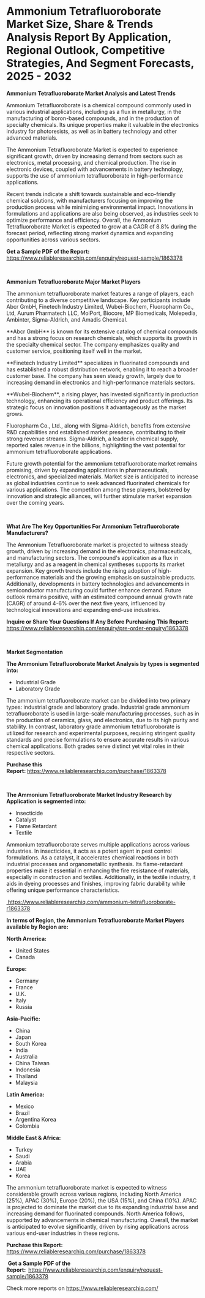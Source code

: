 <p><h1>Ammonium Tetrafluoroborate Market Size, Share & Trends Analysis Report By Application, Regional Outlook, Competitive Strategies, And Segment Forecasts, 2025 - 2032</h1></p><p><strong>Ammonium Tetrafluoroborate Market Analysis and Latest Trends</strong></p>
<p><p>Ammonium Tetrafluoroborate is a chemical compound commonly used in various industrial applications, including as a flux in metallurgy, in the manufacturing of boron-based compounds, and in the production of specialty chemicals. Its unique properties make it valuable in the electronics industry for photoresists, as well as in battery technology and other advanced materials.</p><p>The Ammonium Tetrafluoroborate Market is expected to experience significant growth, driven by increasing demand from sectors such as electronics, metal processing, and chemical production. The rise in electronic devices, coupled with advancements in battery technology, supports the use of ammonium tetrafluoroborate in high-performance applications.</p><p>Recent trends indicate a shift towards sustainable and eco-friendly chemical solutions, with manufacturers focusing on improving the production process while minimizing environmental impact. Innovations in formulations and applications are also being observed, as industries seek to optimize performance and efficiency. Overall, the Ammonium Tetrafluoroborate Market is expected to grow at a CAGR of 8.8% during the forecast period, reflecting strong market dynamics and expanding opportunities across various sectors.</p></p>
<p><strong>Get a Sample PDF of the Report:&nbsp;</strong> <a href="https://www.reliableresearchiq.com/enquiry/request-sample/1863378?utm_campaign=2139&utm_medium=2&utm_source=Github&utm_content=ia&utm_term=30012025&utm_id=ammonium-tetrafluoroborate">https://www.reliableresearchiq.com/enquiry/request-sample/1863378</a></p>
<p>&nbsp;</p>
<p><strong>Ammonium Tetrafluoroborate Major Market Players</strong></p>
<p><p>The ammonium tetrafluoroborate market features a range of players, each contributing to a diverse competitive landscape. Key participants include Abcr GmbH, Finetech Industry Limited, Wubei-Biochem, Fluoropharm Co., Ltd, Aurum Pharmatech LLC, MolPort, Biocore, MP Biomedicals, Molepedia, Ambinter, Sigma-Aldrich, and Amadis Chemical. </p><p>**Abcr GmbH** is known for its extensive catalog of chemical compounds and has a strong focus on research chemicals, which supports its growth in the specialty chemical sector. The company emphasizes quality and customer service, positioning itself well in the market.</p><p>**Finetech Industry Limited** specializes in fluorinated compounds and has established a robust distribution network, enabling it to reach a broader customer base. The company has seen steady growth, largely due to increasing demand in electronics and high-performance materials sectors.</p><p>**Wubei-Biochem**, a rising player, has invested significantly in production technology, enhancing its operational efficiency and product offerings. Its strategic focus on innovation positions it advantageously as the market grows.</p><p>Fluoropharm Co., Ltd., along with Sigma-Aldrich, benefits from extensive R&D capabilities and established market presence, contributing to their strong revenue streams. Sigma-Aldrich, a leader in chemical supply, reported sales revenue in the billions, highlighting the vast potential for ammonium tetrafluoroborate applications.</p><p>Future growth potential for the ammonium tetrafluoroborate market remains promising, driven by expanding applications in pharmaceuticals, electronics, and specialized materials. Market size is anticipated to increase as global industries continue to seek advanced fluorinated chemicals for various applications. The competition among these players, bolstered by innovation and strategic alliances, will further stimulate market expansion over the coming years.</p></p>
<p>&nbsp;</p>
<p><strong>What Are The Key Opportunities For Ammonium Tetrafluoroborate Manufacturers?</strong></p>
<p><p>The Ammonium Tetrafluoroborate market is projected to witness steady growth, driven by increasing demand in the electronics, pharmaceuticals, and manufacturing sectors. The compound's application as a flux in metallurgy and as a reagent in chemical syntheses supports its market expansion. Key growth trends include the rising adoption of high-performance materials and the growing emphasis on sustainable products. Additionally, developments in battery technologies and advancements in semiconductor manufacturing could further enhance demand. Future outlook remains positive, with an estimated compound annual growth rate (CAGR) of around 4-6% over the next five years, influenced by technological innovations and expanding end-use industries.</p></p>
<p><strong>Inquire or Share Your Questions If Any Before Purchasing This Report:</strong> <a href="https://www.reliableresearchiq.com/enquiry/pre-order-enquiry/1863378?utm_campaign=2139&utm_medium=2&utm_source=Github&utm_content=ia&utm_term=30012025&utm_id=ammonium-tetrafluoroborate">https://www.reliableresearchiq.com/enquiry/pre-order-enquiry/1863378</a></p>
<p>&nbsp;</p>
<p><strong>Market Segmentation</strong></p>
<p><strong>The Ammonium Tetrafluoroborate Market Analysis by types is segmented into:</strong></p>
<p><ul><li>Industrial Grade</li><li>Laboratory Grade</li></ul></p>
<p><p>The ammonium tetrafluoroborate market can be divided into two primary types: industrial grade and laboratory grade. Industrial grade ammonium tetrafluoroborate is used in large-scale manufacturing processes, such as in the production of ceramics, glass, and electronics, due to its high purity and stability. In contrast, laboratory grade ammonium tetrafluoroborate is utilized for research and experimental purposes, requiring stringent quality standards and precise formulations to ensure accurate results in various chemical applications. Both grades serve distinct yet vital roles in their respective sectors.</p></p>
<p><strong>Purchase this Report:&nbsp;</strong><a href="https://www.reliableresearchiq.com/purchase/1863378?utm_campaign=2139&utm_medium=2&utm_source=Github&utm_content=ia&utm_term=30012025&utm_id=ammonium-tetrafluoroborate">https://www.reliableresearchiq.com/purchase/1863378</a></p>
<p>&nbsp;</p>
<p><strong>The Ammonium Tetrafluoroborate Market Industry Research by Application is segmented into:</strong></p>
<p><ul><li>Insecticide</li><li>Catalyst</li><li>Flame Retardant</li><li>Textile</li></ul></p>
<p><p>Ammonium tetrafluoroborate serves multiple applications across various industries. In insecticides, it acts as a potent agent in pest control formulations. As a catalyst, it accelerates chemical reactions in both industrial processes and organometallic synthesis. Its flame-retardant properties make it essential in enhancing the fire resistance of materials, especially in construction and textiles. Additionally, in the textile industry, it aids in dyeing processes and finishes, improving fabric durability while offering unique performance characteristics.</p></p>
<p><a href="https://www.reliableresearchiq.com/ammonium-tetrafluoroborate-r1863378?utm_campaign=2139&utm_medium=2&utm_source=Github&utm_content=ia&utm_term=30012025&utm_id=ammonium-tetrafluoroborate">&nbsp;https://www.reliableresearchiq.com/ammonium-tetrafluoroborate-r1863378</a></p>
<p><strong>In terms of Region, the Ammonium Tetrafluoroborate Market Players available by Region are:</strong></p>
<p>
    <p> <strong> North America: </strong>
        <ul>
            <li>United States</li>
            <li>Canada</li>
        </ul>
        </p> 
    <p> <strong> Europe: </strong>
        <ul>
            <li>Germany</li>
            <li>France</li>
            <li>U.K.</li>
            <li>Italy</li>
            <li>Russia</li>
        </ul>
        </p> 
    <p> <strong> Asia-Pacific: </strong>
        <ul>
            <li>China</li>
            <li>Japan</li>
            <li>South Korea</li>
            <li>India</li>
            <li>Australia</li>
            <li>China Taiwan</li>
            <li>Indonesia</li>
            <li>Thailand</li>
            <li>Malaysia</li>
        </ul>
        </p> 
    <p> <strong> Latin America: </strong>
        <ul>
            <li>Mexico</li>
            <li>Brazil</li>
            <li>Argentina Korea</li>
            <li>Colombia</li>
        </ul>
        </p> 
    <p> <strong> Middle East & Africa: </strong>
        <ul>
            <li>Turkey</li>
            <li>Saudi</li>
            <li>Arabia</li>
            <li>UAE</li>
            <li>Korea</li>
        </ul>
    </p>
    </p>
<p><p>The ammonium tetrafluoroborate market is expected to witness considerable growth across various regions, including North America (25%), APAC (30%), Europe (20%), the USA (15%), and China (10%). APAC is projected to dominate the market due to its expanding industrial base and increasing demand for fluorinated compounds. North America follows, supported by advancements in chemical manufacturing. Overall, the market is anticipated to evolve significantly, driven by rising applications across various end-user industries in these regions.</p></p>
<p><strong>Purchase this Report: </strong><a href="https://www.reliableresearchiq.com/purchase/1863378?utm_campaign=2139&utm_medium=2&utm_source=Github&utm_content=ia&utm_term=30012025&utm_id=ammonium-tetrafluoroborate">https://www.reliableresearchiq.com/purchase/1863378</a></p>
<p>&nbsp;<strong>Get a Sample PDF of the Report:&nbsp;&nbsp;</strong><a href="https://www.reliableresearchiq.com/enquiry/request-sample/1863378?utm_campaign=2139&utm_medium=2&utm_source=Github&utm_content=ia&utm_term=30012025&utm_id=ammonium-tetrafluoroborate">https://www.reliableresearchiq.com/enquiry/request-sample/1863378</a></p>
<p><strong></strong></p>
<p>Check more reports on <a href="https://www.reliableresearchiq.com/?utm_campaign=2139&utm_medium=2&utm_source=Github&utm_content=ia&utm_term=30012025&utm_id=ammonium-tetrafluoroborate">https://www.reliableresearchiq.com/</a></p>